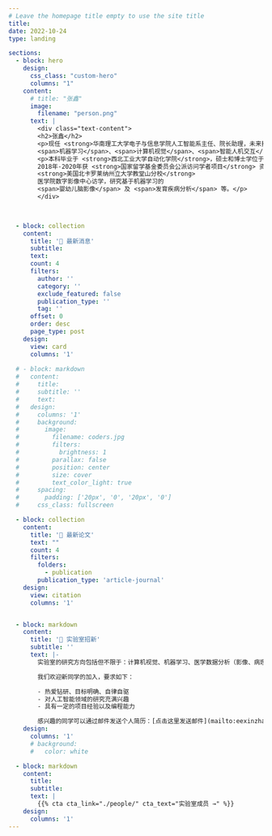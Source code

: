 ```yaml
---
# Leave the homepage title empty to use the site title
title:
date: 2022-10-24
type: landing

sections:
  - block: hero
    design:
      css_class: "custom-hero"
      columns: "1"
    content:
      # title: "张鑫"
      image:
        filename: "person.png"
      text: |
        <div class="text-content">
        <h2>张鑫</h2>
        <p>现任 <strong>华南理工大学电子与信息学院人工智能系主任、院长助理，未来技术学院脑科学研究中心副主任</strong>。研究方向包括
        <span>机器学习</span>、<span>计算机视觉</span>、<span>智能人机交互</span> 和 <span>脑影像数据处理</span> 等。</p>
        <p>本科毕业于 <strong>西北工业大学自动化学院</strong>，硕士和博士学位于 <strong>美国俄克拉荷马州立大学电子与计算机学院</strong>。
        2018年-2020年获 <strong>国家留学基金委员会公派访问学者项目</strong> 资助，在
        <strong>美国北卡罗莱纳州立大学教堂山分校</strong>
        医学院数字影像中心访学，研究基于机器学习的
        <span>婴幼儿脑影像</span> 及 <span>发育疾病分析</span> 等。</p>
        </div>


  
  - block: collection
    content:
      title: '📣 最新消息'
      subtitle:
      text:
      count: 4
      filters:
        author: ''
        category: ''
        exclude_featured: false
        publication_type: ''
        tag: ''
      offset: 0
      order: desc
      page_type: post
    design:
      view: card
      columns: '1'
  
  # - block: markdown
  #   content:
  #     title:
  #     subtitle: ''
  #     text:
  #   design:
  #     columns: '1'
  #     background:
  #       image: 
  #         filename: coders.jpg
  #         filters:
  #           brightness: 1
  #         parallax: false
  #         position: center
  #         size: cover
  #         text_color_light: true
  #     spacing:
  #       padding: ['20px', '0', '20px', '0']
  #     css_class: fullscreen

  - block: collection
    content:
      title: '📑 最新论文'
      text: ""
      count: 4
      filters:
        folders:
          - publication
        publication_type: 'article-journal'
    design:
      view: citation
      columns: '1'


  - block: markdown
    content:
      title: '🚀 实验室招新'
      subtitle: ''
      text: |-
        实验室的研究方向包括但不限于：计算机视觉、机器学习、医学数据分析（影像、病理、基因、病例等各种数据）、多模态大模型等。

        我们欢迎新同学的加入，要求如下：

        - 热爱钻研、目标明确、自律自驱
        - 对人工智能领域的研究充满兴趣
        - 具有一定的项目经验以及编程能力

        感兴趣的同学可以通过邮件发送个人简历：[点击这里发送邮件](mailto:eexinzhang@scut.edu.cn) 😃
    design:
      columns: '1'
      # background:
      #   color: white

  - block: markdown
    content:
      title:
      subtitle:
      text: |
        {{% cta cta_link="./people/" cta_text="实验室成员 →" %}}
    design:
      columns: '1'
---
```

